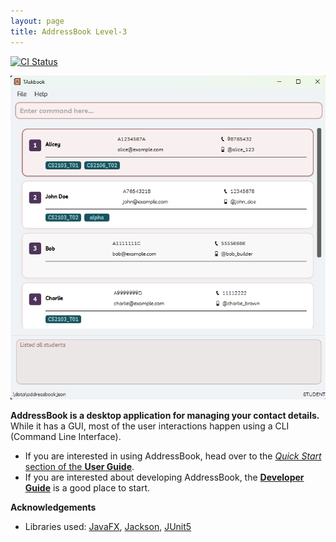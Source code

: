 ```yaml
---
layout: page
title: AddressBook Level-3
---
```


[![CI Status](https://github.com/AY2425S2-CS2103-F15-1/tp/workflows/Java%20CI/badge.svg)](https://github.com/AY2425S2-CS2103-F15-1/tp/actions)

<!-- [![codecov](https://codecov.io/gh/se-edu/addressbook-level3/branch/master/graph/badge.svg)](https://codecov.io/gh/se-edu/addressbook-level3) -->

![Ui](images/Ui.png)

**AddressBook is a desktop application for managing your contact details.** While it has a GUI, most of the user interactions happen using a CLI (Command Line Interface).

- If you are interested in using AddressBook, head over to the [_Quick Start_ section of the **User Guide**](UserGuide.html#quick-start).
- If you are interested about developing AddressBook, the [**Developer Guide**](DeveloperGuide.html) is a good place to start.

**Acknowledgements**

- Libraries used: [JavaFX](https://openjfx.io/), [Jackson](https://github.com/FasterXML/jackson), [JUnit5](https://github.com/junit-team/junit5)
